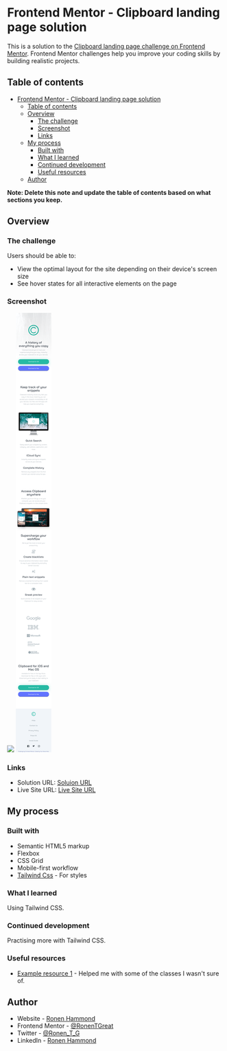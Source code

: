# Frontend Mentor - Clipboard landing page solution

This is a solution to the [Clipboard landing page challenge on Frontend Mentor](https://www.frontendmentor.io/challenges/clipboard-landing-page-5cc9bccd6c4c91111378ecb9). Frontend Mentor challenges help you improve your coding skills by building realistic projects. 

## Table of contents

- [Frontend Mentor - Clipboard landing page solution](#frontend-mentor---clipboard-landing-page-solution)
  - [Table of contents](#table-of-contents)
  - [Overview](#overview)
    - [The challenge](#the-challenge)
    - [Screenshot](#screenshot)
    - [Links](#links)
  - [My process](#my-process)
    - [Built with](#built-with)
    - [What I learned](#what-i-learned)
    - [Continued development](#continued-development)
    - [Useful resources](#useful-resources)
  - [Author](#author)

**Note: Delete this note and update the table of contents based on what sections you keep.**

## Overview

### The challenge

Users should be able to:

- View the optimal layout for the site depending on their device's screen size
- See hover states for all interactive elements on the page

### Screenshot

![](./screenshot1.png)
![](./screenshot2.png)

### Links

- Solution URL: [Soluion URL](https://your-solution-url.com)
- Live Site URL: [Live Site URL](https://tubular-puppy-00c392.netlify.app/)

## My process

### Built with

- Semantic HTML5 markup
- Flexbox
- CSS Grid
- Mobile-first workflow
- [Tailwind Css](https://tailwindcss.com/) - For styles

### What I learned

Using Tailwind CSS.

### Continued development

Practising more with Tailwind CSS.

### Useful resources

- [Example resource 1](https://tailwindcss.com/) - Helped me with some of the classes I wasn't sure of.

## Author

- Website - [Ronen Hammond](https://www.ronenhammond.me)
- Frontend Mentor - [@RonenTGreat](https://www.frontendmentor.io/profile/RonenTGreat)
- Twitter - [@Ronen_T_G](https://www.twitter.com/Ronen_T_G)
- LinkedIn - [Ronen Hammond](https://www.linkedin.com/in/ronen-hammond/)
